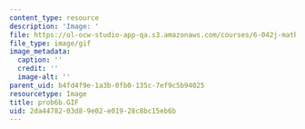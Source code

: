 ```yaml
---
content_type: resource
description: 'Image: '
file: https://ol-ocw-studio-app-qa.s3.amazonaws.com/courses/6-042j-mathematics-for-computer-science-spring-2015/2da4478203d89e02e01928c8bc15eb6b_prob6b.GIF
file_type: image/gif
image_metadata:
  caption: ''
  credit: ''
  image-alt: ''
parent_uid: b4fd4f9e-1a3b-0fb0-135c-7ef9c5b94025
resourcetype: Image
title: prob6b.GIF
uid: 2da44782-03d8-9e02-e019-28c8bc15eb6b
---
```

